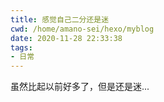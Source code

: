 ```yaml
---
title: 感觉自己二分还是迷
cwd: /home/amano-sei/hexo/myblog
date: 2020-11-28 22:33:38
tags:
- 日常
---
```


虽然比起以前好多了，但是还是迷...

